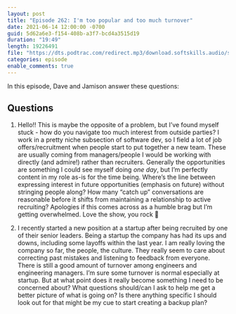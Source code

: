 ```yaml
---
layout: post
title: "Episode 262: I'm too popular and too much turnover"
date: 2021-06-14 12:00:00 -0700
guid: 5d62a6e3-f154-408b-a3f7-bcd4a3515d19
duration: "19:49"
length: 19226491
file: "https://dts.podtrac.com/redirect.mp3/download.softskills.audio/sse-262.mp3"
categories: episode
enable_comments: true
---
```


In this episode, Dave and Jamison answer these questions:

## Questions

1. Hello!! This is maybe the opposite of a problem, but I’ve found myself stuck - how do you navigate too much interest from outside parties? I work in a pretty niche subsection of software dev, so I field a lot of job offers/recruitment when people start to put together a new team. These are usually coming from managers/people I would be working with directly (and admire!) rather than recruiters. Generally the opportunities are something I could see myself doing _one day_, but I’m perfectly content in my role as-is for the time being. Where’s the line between expressing interest in future opportunities (emphasis on future) without stringing people along? How many “catch up” conversations are reasonable before it shifts from maintaining a relationship to active recruiting? Apologies if this comes across as a humble brag but I’m getting overwhelmed. Love the show, you rock 🤘
   


2. I recently started a new position at a startup after being recruited by one of their senior leaders. Being a startup the company has had its ups and downs, including some layoffs within the last year. I am really loving the company so far, the people, the culture. They really seem to care about correcting past mistakes and listening to feedback from everyone. There is still a good amount of turnover among engineers and engineering managers. I’m sure some turnover is normal especially at startup. But at what point does it really become something I need to be concerned about? What questions should/can I ask to help me get a better picture of what is going on? Is there anything specific I should look out for that might be my cue to start creating a backup plan?
